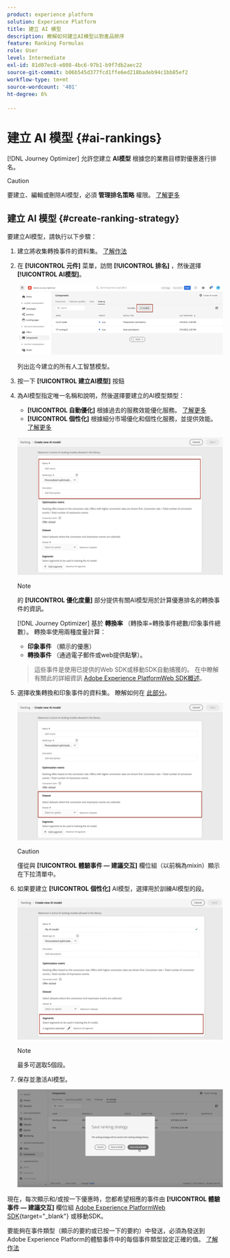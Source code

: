 ```yaml
---
product: experience platform
solution: Experience Platform
title: 建立 AI 模型
description: 瞭解如何建立AI模型以對產品排序
feature: Ranking Formulas
role: User
level: Intermediate
exl-id: 81d07ec8-e808-4bc6-97b1-b9f7db2aec22
source-git-commit: b06b545d377fcd1ffe6ed218badeb94c1bb85ef2
workflow-type: tm+mt
source-wordcount: '401'
ht-degree: 6%

---
```


# 建立 AI 模型 {#ai-rankings}

[!DNL Journey Optimizer] 允許您建立 **AI模型** 根據您的業務目標對優惠進行排名。

>[!CAUTION]
>
>要建立、編輯或刪除AI模型，必須 **管理排名策略** 權限。 [了解更多](../../administration/high-low-permissions.md#manage-ranking-strategies)

## 建立 AI 模型 {#create-ranking-strategy}

要建立AI模型，請執行以下步驟：

1. 建立將收集轉換事件的資料集。 [了解作法](../data-collection/create-dataset.md)

1. 在 **[!UICONTROL 元件]** 菜單，訪問 **[!UICONTROL 排名]** ，然後選擇 **[!UICONTROL AI模型]**。

   ![](../assets/ai-ranking-list.png)

   列出迄今建立的所有人工智慧模型。

1. 按一下 **[!UICONTROL 建立AI模型]** 按鈕

1. 為AI模型指定唯一名稱和說明，然後選擇要建立的AI模型類型：

   * **[!UICONTROL 自動優化]** 根據過去的服務效能優化服務。 [了解更多](auto-optimization-model.md)
   * **[!UICONTROL 個性化]** 根據細分市場優化和個性化服務，並提供效能。 [了解更多](personalized-optimization-model.md)

   ![](../assets/ai-ranking-fields.png)

   >[!NOTE]
   >
   >的 **[!UICONTROL 優化度量]** 部分提供有關AI模型用於計算優惠排名的轉換事件的資訊。
   >
   >[!DNL Journey Optimizer] 基於 **轉換率** （轉換率=轉換事件總數/印象事件總數）。 轉換率使用兩種度量計算：
   >* **印象事件** （顯示的優惠）
   >* **轉換事件** （通過電子郵件或web提供點擊）。

   >
   >這些事件是使用已提供的Web SDK或移動SDK自動捕獲的。 在中瞭解有關此的詳細資訊 [Adobe Experience PlatformWeb SDK概述](https://experienceleague.adobe.com/docs/experience-platform/edge/home.html?lang=zh-Hant)。

1. 選擇收集轉換和印象事件的資料集。 瞭解如何在 [此部分](../data-collection/create-dataset.md)。 <!--This dataset needs to be associated with a schema that must have the **[!UICONTROL Proposition Interactions]** field group (previously known as mixin) associated with it.-->

   ![](../assets/ai-ranking-dataset-id.png)

   >[!CAUTION]
   >
   >僅從與 **[!UICONTROL 體驗事件 — 建議交互]** 欄位組（以前稱為mixin）顯示在下拉清單中。

1. 如果要建立 **[!UICONTROL 個性化]** AI模型，選擇用於訓練AI模型的段。

   ![](../assets/ai-ranking-segments.png)

   >[!NOTE]
   >
   >最多可選取5個段。

1. 保存並激活AI模型。

   ![](../assets/ai-ranking-save-activate.png)

<!--At this point, you must have:

* created the AI model,
* defined which type of event you want to capture - offer displayed (impression) and/or offer clicked (conversion),
* and in which dataset you want to collect the event data.-->

現在，每次顯示和/或按一下優惠時，您都希望相應的事件由 **[!UICONTROL 體驗事件 — 建議交互]** 欄位組 [Adobe Experience PlatformWeb SDK](https://experienceleague.adobe.com/docs/experience-platform/edge/web-sdk-faq.html#what-is-adobe-experience-platform-web-sdk%3F){target="_blank"} 或移動SDK。

要能夠在事件類型（顯示的要約或已按一下的要約）中發送，必須為發送到Adobe Experience Platform的體驗事件中的每個事件類型設定正確的值。 [了解作法](../data-collection/schema-requirement.md)